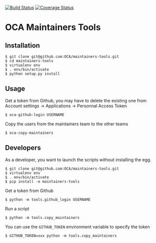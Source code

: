 [![Build Status](https://travis-ci.org/OCA/maintainers-tools.svg?branch=master)](https://travis-ci.org/OCA/maintainers-tools)
[![Coverage Status](https://img.shields.io/coveralls/OCA/maintainers-tools.svg)](https://coveralls.io/r/OCA/maintainers-tools?branch=master)

# OCA Maintainers Tools

## Installation

    $ git clone git@github.com:OCA/maintainers-tools.git
    $ cd maintainers-tools
    $ virtualenv env
    $ . env/bin/activate
    $ python setup.py install

## Usage

Get a token from Github, you may have to delete the existing one from Account settings -> Applications -> Personnal Access Token

    $ oca-github-login USERNAME

Copy the users from the maintainers team to the other teams

    $ oca-copy-maintainers

## Developers

As a developer, you want to launch the scripts without installing the
egg. 

    $ git clone git@github.com:OCA/maintainers-tools.git
    $ virtualenv env
    $ . env/bin/activate
    $ pip install -e maintainers-tools

Get a token from Github

    $ python -m tools.github_login USERNAME

Run a script

    $ python -m tools.copy_maintainers

You can use the `GITHUB_TOKEN` environment variable to specify the token

    $ GITHUB_TOKEN=xxx python -m tools.copy_maintainers
